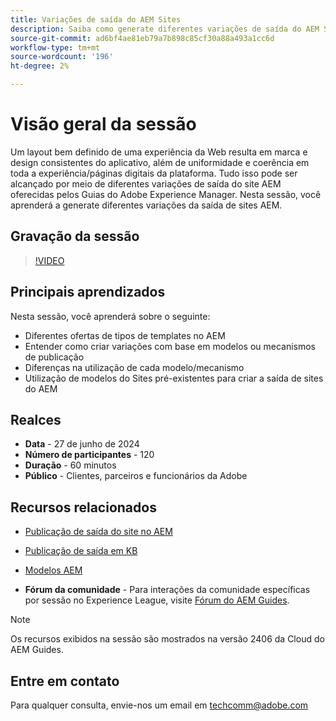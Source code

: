 ```yaml
---
title: Variações de saída do AEM Sites
description: Saiba como generate diferentes variações de saída do AEM Sites do AEM Guides
source-git-commit: ad6bf4ae81eb79a7b898c85cf30a88a493a1cc6d
workflow-type: tm+mt
source-wordcount: '196'
ht-degree: 2%

---
```



# Visão geral da sessão

Um layout bem definido de uma experiência da Web resulta em marca e design consistentes do aplicativo, além de uniformidade e coerência em toda a experiência/páginas digitais da plataforma.
Tudo isso pode ser alcançado por meio de diferentes variações de saída do site AEM oferecidas pelos Guias do Adobe Experience Manager.
Nesta sessão, você aprenderá a generate diferentes variações da saída de sites AEM.

## Gravação da sessão

>[!VIDEO](https://video.tv.adobe.com/v/3430649/)

## Principais aprendizados

Nesta sessão, você aprenderá sobre o seguinte:

- Diferentes ofertas de tipos de templates no AEM
- Entender como criar variações com base em modelos ou mecanismos de publicação
- Diferenças na utilização de cada modelo/mecanismo
- Utilização de modelos do Sites pré-existentes para criar a saída de sites do AEM

## Realces

- **Data** - 27 de junho de 2024
- **Número de participantes** - 120
- **Duração** - 60 minutos
- **Público** - Clientes, parceiros e funcionários da Adobe

## Recursos relacionados


- [Publicação de saída do site no AEM](https://experienceleague.adobe.com/en/docs/experience-manager-guides/using/user-guide/output-gen/output-presets-aemg/generate-output-aem-site#:~:text=To%20open%20output%20presets%20for,configurations%2C%20and%20then%20click%20Save.)

- [Publicação de saída em KB](https://experienceleague.adobe.com/en/docs/experience-manager-guides/using/user-guide/output-gen/output-presets-aemg/generate-output-knowledge-base)

- [Modelos AEM](https://experienceleague.adobe.com/pt-br/docs/experience-manager-65/content/implementing/developing/platform/templates/templates)

- **Fórum da comunidade** - Para interações da comunidade específicas por sessão no Experience League, visite [Fórum do AEM Guides](https://experienceleaguecommunities.adobe.com/t5/experience-manager-guides/bd-p/xml-documentation-discussions).

>[!NOTE]
>
> Os recursos exibidos na sessão são mostrados na versão 2406 da Cloud do AEM Guides.

## Entre em contato

Para qualquer consulta, envie-nos um email em <techcomm@adobe.com>
